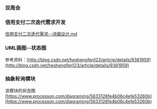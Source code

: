 ### 双周会
### 信用支付二次迭代需求开发
[信用支付二次迭代需求--详细设计.md](../project-book/信用支付二次迭代需求--详细设计.md)
### UML画图--状态图
参考资料：[http://blog.csdn.net/heshengfen123/article/details/9361959](http://blog.csdn.net/heshengfen123/article/details/9361959)
### 抽象轮询模块
该模块的状态图
[https://www.processon.com/diagraming/5633126fe4b06c4efe53260b](https://www.processon.com/diagraming/5633126fe4b06c4efe53260b)